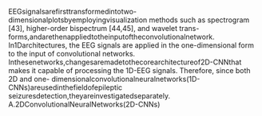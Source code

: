 EEGsignalsarefirsttransformedintotwo-dimensionalplotsbyemployingvisualization
methods such as spectrogram [43], higher-order bispectrum [44,45], and wavelet trans-
forms,andarethenappliedtotheinputoftheconvolutionalnetwork. In1Darchitectures,
the EEG signals are applied in the one-dimensional form to the input of convolutional
networks. Inthesenetworks,changesaremadetothecorearchitectureof2D-CNNthat
makes it capable of processing the 1D-EEG signals. Therefore, since both 2D and one-
dimensionalconvolutionalneuralnetworks(1D-CNNs)areusedinthefieldofepileptic
seizuresdetection,theyareinvestigatedseparately.
A.2DConvolutionalNeuralNetworks(2D-CNNs)
